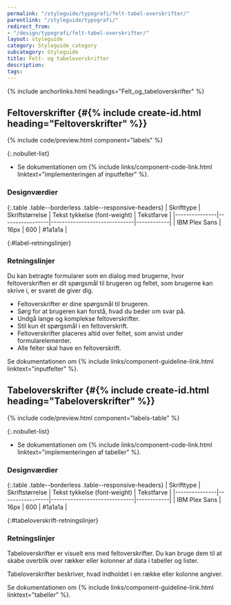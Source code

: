 ```yaml
---
permalink: "/styleguide/typografi/felt-tabel-overskrifter/"
parentlink: "/styleguide/typografi/"
redirect_from:
- "/design/typografi/felt-tabel-overskrifter/"
layout: styleguide
category: Styleguide_category
subcategory: Styleguide
title: Felt- og tabeloverskrifter
description:
tags:
---
```


{% include anchorlinks.html headings="Felt_og_tabeloverskrifter" %}

## Feltoverskrifter {#{% include create-id.html heading="Feltoverskrifter" %}}

{% include code/preview.html component="labels" %}

{:.nobullet-list}
- Se dokumentationen om {% include links/component-code-link.html linktext="implementeringen af inputfelter" %}.

### Designværdier

{:.table .table--borderless .table--responsive-headers}
| Skrifttype    | Skriftstørrelse | Tekst tykkelse (font-weight) | Tekstfarve |
|---------------|-----------------|------------------------------|------------|
| IBM Plex Sans | 16px            | 600                          | #1a1a1a    |

{:#label-retningslinjer}
### Retningslinjer

Du kan betragte formularer som en dialog med brugerne, hvor feltoverskriften er dit spørgsmål til brugeren og feltet, som brugerne kan skrive i, er svaret de giver dig.              

- Feltoverskrifter er dine spørgsmål til brugeren.  
- Sørg for at brugeren kan forstå, hvad du beder om svar på.
- Undgå lange og komplekse feltoverskrifter.
- Stil kun ét spørgsmål i en feltoverskrift.
- Feltoverskrifter placeres altid over feltet, som anvist under formularelementer.
- Alle felter skal have en feltoverskrift.

Se dokumentationen om {% include links/component-guideline-link.html linktext="inputfelter" %}.

## Tabeloverskrifter {#{% include create-id.html heading="Tabeloverskrifter" %}}

{% include code/preview.html component="labels-table" %}

{:.nobullet-list}
- Se dokumentationen om {% include links/component-code-link.html linktext="implementeringen af tabeller" %}.

### Designværdier

{:.table .table--borderless .table--responsive-headers}
| Skrifttype    | Skriftstørrelse | Tekst tykkelse (font-weight) | Tekstfarve |
|---------------|-----------------|------------------------------|------------|
| IBM Plex Sans | 16px            | 600                          | #1a1a1a    |

{:#tabeloverskrift-retningslinjer}
### Retningslinjer

Tabeloverskrifter er visuelt ens med feltoverskrifter. Du kan bruge dem til at skabe overblik over rækker eller kolonner af data i tabeller og lister.

Tabeloverskrifter beskriver, hvad indholdet i en række eller kolonne angiver.

Se dokumentationen om {% include links/component-guideline-link.html linktext="tabeller" %}.
